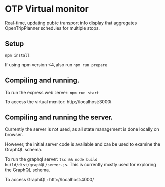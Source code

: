 # OTP Virtual monitor

Real-time, updating public transport info display that aggregates OpenTripPlanner schedules for multiple stops.

## Setup

`npm install`

If using npm version <4, also run `npm run prepare`

## Compiling and running.

To run the express web server: `npm run start`

To access the virtual monitor: http://localhost:3000/

## Compiling and running the server.

Currently the server is not used, as all state management is done locally on browser.

However, the initial server code is available and can be used to examine the GraphQL schema.

To run the graphql server: `tsc && node build build/dist/graphQL/server.js`. This is currently mostly used for exploring the GraphQL schema.

To access GraphiQL: http://localhost:4000/
